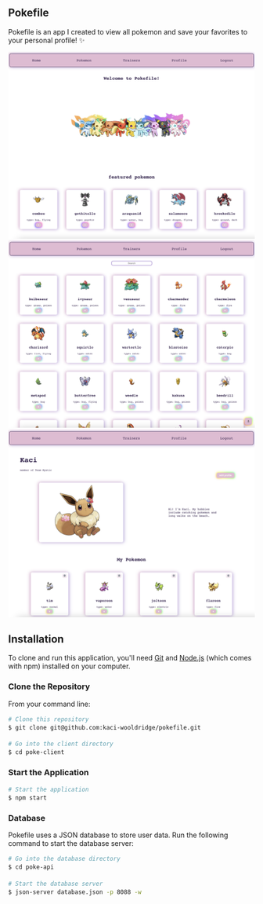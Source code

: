 ## Pokefile

Pokefile is an app I created to view all pokemon and save your favorites to your personal profile! ✨

![Alt Text](https://github.com/kaci-wooldridge/pokefile/blob/main/Screenshot%202023-05-24%20at%203.30.14%20PM.png?raw=true)
![Alt Text](https://github.com/kaci-wooldridge/pokefile/blob/main/Screenshot%202023-05-24%20at%203.30.32%20PM.png?raw=true)
![Alt Text](https://github.com/kaci-wooldridge/pokefile/blob/main/Screenshot%202023-05-24%20at%203.30.53%20PM.png?raw=true)


## Installation

To clone and run this application, you'll need [Git](https://git-scm.com) and [Node.js](https://nodejs.org/en/) (which comes with npm) installed on your computer.

### Clone the Repository

From your command line:

```bash
# Clone this repository
$ git clone git@github.com:kaci-wooldridge/pokefile.git

# Go into the client directory
$ cd poke-client
```


### Start the Application

```bash
# Start the application
$ npm start
```

### Database

Pokefile uses a JSON database to store user data. Run the following command to start the database server:

```bash
# Go into the database directory
$ cd poke-api

# Start the database server
$ json-server database.json -p 8088 -w
```
